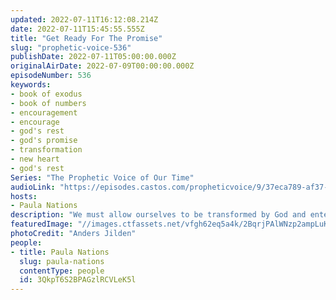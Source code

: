 ```yaml
---
updated: 2022-07-11T16:12:08.214Z
date: 2022-07-11T15:45:55.555Z
title: "Get Ready For The Promise"
slug: "prophetic-voice-536"
publishDate: 2022-07-11T05:00:00.000Z
originalAirDate: 2022-07-09T00:00:00.000Z
episodeNumber: 536
keywords:
- book of exodus
- book of numbers
- encouragement
- encourage
- god's rest
- god's promise
- transformation
- new heart
- god's rest
Series: "The Prophetic Voice of Our Time"
audioLink: "https://episodes.castos.com/propheticvoice/9/37eca789-af37-4612-94b0-90f29a2872ce/07-09-10-22-The-Prophetic-Voice-of-our-Time-mixdown-.mp3"
hosts:
- Paula Nations
description: "We must allow ourselves to be transformed by God and enter His rest. His rest is the result of the transformation of our hearts. His rest is a confidence rooted in a love relationship with Jesus. His rest must be possessed so that the promise can be occupied. Though the Israelites were no longer slaves, they continued looking forward as if they were. Their hearts were not changed, and they clung to old values, patterns, attitudes, and habits because of familiarity and convenience. They did not allow themselves to be transformed, but instead hardened their hearts and missed the promise given to them. We must be willing to be transformed and seek out God's rest so we can enter His promise."
featuredImage: "//images.ctfassets.net/vfgh62eq5a4k/2BqrjPAlWNzp2ampLuK1ec/74d8abb7cf19f4f308b793f42f42cf70/anders-jilden-O85h02qZ24w-unsplash__1_.jpg"
photoCredit: "Anders Jilden"
people:
- title: Paula Nations
  slug: paula-nations
  contentType: people
  id: 3QkpT6S2BPAGzlRCVLeK5l
---
```

